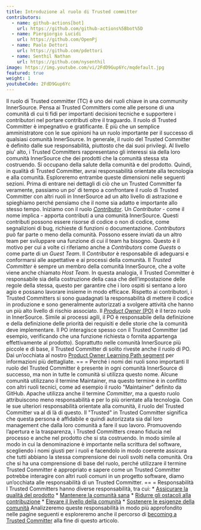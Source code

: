 ```yaml
---
title: Introduzione al ruolo di Trusted committer
contributors:
  - name: github-actions[bot]
    url: https://github.com/github-actions%5Bbot%5D
  - name: Piergiorgio Lucidi
    url: https://github.com/OpenPj
  - name: Paolo Dettori
    url: https://github.com/pdettori
  - name: Senthil Nathan
    url: https://github.com/nysenthil
image: https://img.youtube.com/vi/2FdD9Gup6Yc/mqdefault.jpg
featured: true
weight: 1
youtubeCode: 2FdD9Gup6Yc
---
```

<div class="paragraph">
<p>Il ruolo di Trusted committer (TC) è uno dei ruoli chiave in una community InnerSource.
Pensa ai Trusted Committers come alle persone di una comunità di cui ti fidi per importanti decisioni tecniche e supportere i contributori nel portare contributi oltre il traguardo.
Il ruolo di Trusted Committer è impegnativo e gratificante.
È più che un semplice amministratore con le sue opinioni ha un ruolo importante per il successo di qualsiasi comunità InnerSource.
In generale, il ruolo del Trusted Committer è definito dalle sue responsabilità, piuttosto che dai suoi privilegi.
Al livello piu' alto, i Trusted Committers rappresentano gli interessi sia della loro comunità InnerSource che dei prodotti che la comunità stessa sta costruendo.
Si occupano della salute della comunità e del prodotto.
Quindi, in qualità di Trusted Committer, avrai responsabilità orientate alla tecnologia e alla comunità.
Esploreremo entrambe queste dimensioni nelle seguenti sezioni.
Prima di entrare nei dettagli di ciò che un Trusted Committer fa veramente, passiamo un po' di tempo a confrontare il ruolo di Trusted Committer con altri ruoli in InnerSource ad un alto livello di astrazione e spieghiamo perché pensiamo che il nome sia adatto e importante allo stesso tempo.
Iniziamo con il ruolo <a href="https://innersourcecommons.org/learn/learning-path/contributor"><em>Contributor</em></a>.
Un <em>Contributor</em> - come il nome implica - apporta contributi a una comunità InnerSource.
Questi contributi possono essere risorse di codice o non di codice, come segnalizioni di bug, richieste di funzioni o documentazione.
<em>Contributors</em> può far parte o meno della comunità.
Possono essere inviati da un altro team per sviluppare una funzione di cui il team ha bisogno.
Questo è il motivo per cui a volte ci riferiamo anche a <em>Contributors</em> come <em>Guests</em> o come parte di un <em>Guest Team</em>.
Il <em>Contributor</em> è responsabile di adeguarsi e conformarsi alle aspettative e ai processi della comunità.
Il <em>Trusted Committer</em> è sempre un membro della comunità InnerSource, che a volte viene anche chiamato <em>Host Team</em>. In questa analogia, il Trusted Committer è responsabile sia della costruzione della casa che dell&#8217;impostazione delle regole della stessa, questo per garantire che i loro ospiti si sentano a loro agio e possano lavorare insieme in modo efficace.
Rispetto ai contributori, i Trusted Committers si sono guadagnati la responsabilità di mettere il codice in produzione e sono generalmente autorizzati a svolgere attività che hanno un più alto livello di rischio associato.
Il <a href="https://innersourcecommons.org/learn/learning-path/product-owner"><em>Product Owner</em> (PO)</a> è il terzo ruolo in InnerSource.
Simile ai processi agili, il PO è responsabile della definizione e della definizione delle priorità dei requisiti e delle storie che la comunità deve implementare.
Il PO interagisce spesso con il Trusted Committer (ad esempio, verificando che una funzione richiesta o fornita appartenga effettivamente al prodotto).
Soprattutto nelle comunità InnerSource più piccole e di base, il Trusted Committer di solito riveste anche il ruolo di PO.
Dai un&#8217;occhiata al nostro <a href="https://innersourcecommons.org/learn/learning-path/product-owner">Product Owner Learning Path segment</a> per informazioni più dettagliate.
== = Perché i nomi dei ruoli sono importanti
Il ruolo del Trusted Committer è presente in ogni comunità InnerSource di successo, ma non in tutte le comunità si utilizza questo nome.
Alcune comunità utilizzano il termine Maintainer, ma questo termine è in conflitto con altri ruoli tecnici, come ad esempio il ruolo "Maintainer" definito da GitHub.
Apache utilizza anche il termine <em>Committer</em>, ma a questo ruolo attribuiscono meno responsabilità e per lo più orientate alla tecnologia.
Con le sue ulteriori responsabilità orientate alla comunità, il ruolo del Trusted Committer va al di là di questo.
Il "Trusted" in Trusted Committer significa che questa persona è affidabile e quindi autorizzata sia dal loro management che dalla loro comunità a fare il suo lavoro.
Promuovendo l&#8217;apertura e la trasparenza, i Trusted Committers creano fiducia nel processo e anche nel prodotto che si sta costruendo.
In modo simile al modo in cui la denominazione è importante nella scrittura del software, scegliendo i nomi giusti per i ruoli e facendolo in modo coerente assicura che tutti abbiano la stessa comprensione dei ruoli svolti nella comunità.
Ora che si ha una comprensione di base del ruolo, perché utilizzare il termine Trusted Committer è appropriato e sapere come un Trusted Committer potrebbe interagire con altri ruoli comuni in un progetto software, diamo un&#8217;occhiata alle responsabilità di un Trusted Committer.
== = Responsabilità
I Trusted Committers hanno diverse responsabilità, tra cui:
* <a href="https://innersourcecommons.org/it/learn/learning-path/trusted-committer/02/">Assicurare la qualità del prodotto</a>
* <a href="https://innersourcecommons.org/it/learn/learning-path/trusted-committer/03/">Mantenere la comunità sana</a>
* <a href="https://innersourcecommons.org/learn/learning-path/trusted-committer/05/">Ridurre gli ostacoli alla contribuzione</a>
* <a href="https://innersourcecommons.org/it/learn/learning-path/trusted-committer/04/">Elevare il livello della comunità</a>
* <a href="https://innersourcecommons.org/learn/learning-path/trusted-committer/06/">Sostenere le esigenze della comunità</a>
Analizzeremo queste responsabilità in modo più approfondito nelle pagine seguenti e esploreremo anche il percorso di <a href="https://innersourcecommons.org/learn/learning-path/trusted-committer/07/">becoming a Trusted Committer</a> alla fine di questo articolo.</p>
</div>
<!--- This file autogenerated from https://github.com/InnerSourceCommons/InnerSourceLearningPath/blob/main/scripts -->